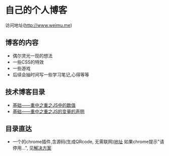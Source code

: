 # 自己的个人博客

访问地址(http://www.weimu.me)

## 博客的内容
* 偶尔灵光一现的想法 <br>
* 一些CSS的特效 <br>
* 一些游戏 <br>
* 后续会抽时间写一些学习笔记,心得等等 <br>

## 技术博客目录
* [基础——重中之重之JS中的数值](http://www.weimu.me/2017/07/16/number-of-js.html)
* [基础——重中之重之JS的变量的声明](http://www.weimu.me/2017/05/30/variable-declaration-of-js.html)

## 目录直达
* 一个的chrome插件,含源码(生成QRcode, 无需联网)[地址](https://github.com/Vivomo/blog/tree/gh-pages/chrome_plugins/qr_code)
如果chrome提示"请停用...", 见[解决方案](https://github.com/Vivomo/blog/tree/gh-pages/chrome_plugins)
